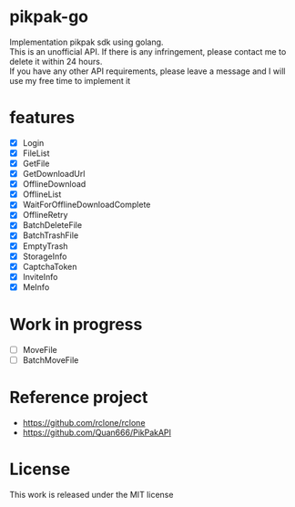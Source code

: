 # pikpak-go

Implementation pikpak sdk using golang.  
This is an unofficial API. If there is any infringement, please contact me to delete it within 24 hours.   
If you have any other API requirements, please leave a message and I will use my free time to implement it

# features
- [x] Login
- [x] FileList
- [x] GetFile
- [x] GetDownloadUrl
- [x] OfflineDownload
- [x] OfflineList
- [x] WaitForOfflineDownloadComplete
- [x] OfflineRetry
- [x] BatchDeleteFile
- [x] BatchTrashFile
- [x] EmptyTrash
- [x] StorageInfo
- [x] CaptchaToken
- [x] InviteInfo
- [x] MeInfo

# Work in progress
- [ ] MoveFile
- [ ] BatchMoveFile

# Reference project
- https://github.com/rclone/rclone
- https://github.com/Quan666/PikPakAPI

# License 
This work is released under the MIT license

